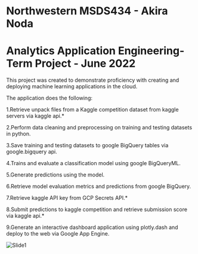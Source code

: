 # Northwestern MSDS434 - Akira Noda
# Analytics Application Engineering- Term Project - June 2022

This project was created to demonstrate proficiency with creating and deploying machine learning applications in the cloud.


The application does the following:

1.Retrieve unpack files from a Kaggle competition dataset from kaggle servers via kaggle api.*

2.Perform data cleaning and preprocessing on training and testing datasets in python.

3.Save training and testing datasets to google BigQuery tables via google.bigquery api.

4.Trains and evaluate a classification model using google BigQueryML.

5.Generate predictions using the model.

6.Retrieve model evaluation metrics and predictions from google BigQuery.

7.Retrieve kaggle API key from GCP Secrets API.*

8.Submit predictions to kaggle competition and retrieve submission score via kaggle api.*

9.Generate an interactive dashboard application using plotly.dash and deploy to the web via Google App Engine.

![Slide1](https://user-images.githubusercontent.com/103208143/172032753-2421dbfd-ecac-4a04-aba4-522c55bd4ce6.JPG)






